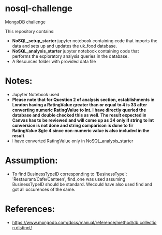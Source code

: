 # nosql-challenge
MongoDB challenge

This repository contains:
*   **NoSQL_setup_starter** jupyter notebook containing code that imports the data and sets up and updates the uk_food database.
*   **NoSQL_analysis_starter** jupyter notebook containing code that performs the exploratory analysis queries in the database.
*   A Resources folder with provided data file

# Notes:
* Jupyter Notebook used
* **Please note that for Question 2 of analysis section, establishments in London having a RatingValue greater than or equal to 4 is 33 after converting numeric RatingValue to Int. I have directly queried the database and double checked this as well. The result expected in Canvas has to be reviewed and will come up as 34 only if string to Int conversion is not done and string comparison is done to fir RatingValue $gte 4 since non-numeric value is also included in the result**.
* I have converted RatingValue only in NoSQL_analysis_starter

# Assumption:
*  To find BusinessTypeID corresponding to 'BusinessType': 'Restaurant/Cafe/Canteen', find_one was used assuming BusinessTypeID should be standard. Wecould have also used find and got all occurences of the same.

# References:
* https://www.mongodb.com/docs/manual/reference/method/db.collection.distinct/
